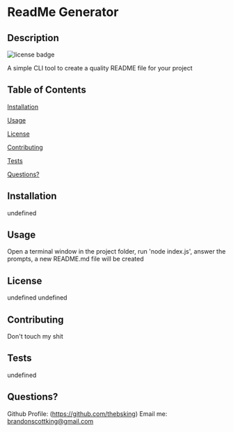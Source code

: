
  # ReadMe Generator
  
  ## Description
  ![license badge](https://img.shields.io/badge/license-GPL-3.0-green)

  A simple CLI tool to create a quality README file for your project

  ## Table of Contents
  [Installation](#installation)

  [Usage](#usage)

  [License](#license)

  [Contributing](#contributing)

  [Tests](#tests)

  [Questions?](#questions-?)


  ## Installation 
  undefined

  ## Usage
  Open a terminal window in the project folder, run 'node index.js', answer the prompts, a new README.md file will be created

  ## License
  undefined
  undefined

  ## Contributing
  Don't touch my shit

  ## Tests
  undefined

  ## Questions?
  Github Profile: (https://github.com/thebsking)
  Email me: [brandonscottking@gmail.com](mailto:brandonscottking@gmail.com)




